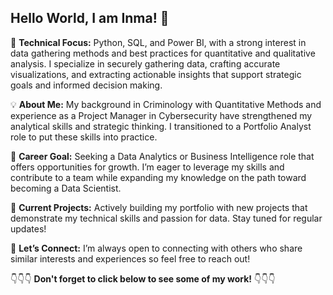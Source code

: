 ## Hello World, I am Inma! 👋

💬 **Technical Focus:** Python, SQL, and Power BI, with a strong interest in data gathering methods and best practices for quantitative and qualitative analysis. I specialize in securely gathering data, crafting accurate visualizations, and extracting actionable insights that support strategic goals and informed decision making.

💡 **About Me:** My background in Criminology with Quantitative Methods and experience as a Project Manager in Cybersecurity have strengthened my analytical skills and strategic thinking. I transitioned to a Portfolio Analyst role to put these skills into practice.

🎯 **Career Goal:** Seeking a Data Analytics or Business Intelligence role that offers opportunities for growth. I’m eager to leverage my skills and contribute to a team while expanding my knowledge on the path toward becoming a Data Scientist.

🔭 **Current Projects:** Actively building my portfolio with new projects that demonstrate my technical skills and passion for data. Stay tuned for regular updates!

📧 **Let’s Connect:** I’m always open to connecting with others who share similar interests and experiences so feel free to reach out!

👇👇👇 **Don't forget to click below to see some of my work!** 👇👇👇

